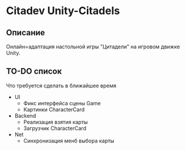 # Citadev Unity-Citadels

## Описание
Онлайн=адаптация настольной игры "Цитадели" на игровом движке Unity.

## TO-DO список
Что требуется сделать в ближайшее время
+ UI
  + Фикс интерфейса сцены Game
  + Картинки CharacterCard
+ Backend
  + Реализация взятия карты
  + Загрузчик CharacterCard
+ Net
  + Синхронизация менб выбора карты
